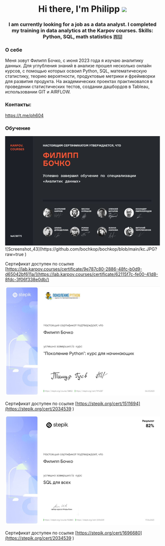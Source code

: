<h1 align="center">Hi there, I'm Philipp</a> 
<img src="https://github.com/blackcater/blackcater/raw/main/images/Hi.gif" height="32"/></h1>
<h3 align="center">I am currently looking for a job as a data analyst. I completed my training in data analytics at the Karpov courses. Skills: Python, SQL, math statistics 🇷🇺</h3>

### О себе
Меня зовут Филипп Бочко, с июня 2023 года я изучаю аналитику данных.
Для углубления знаний в анализе прошел несколько онлайн курсов, с помощью которых освоил Python, SQL, математическую статистику, теорию вероятности, продуктовые метрики и фреймворки для развития продукта.
На академических проектах практиковался в проведении статистических тестов, создании дашбордов в Tableau, использовании GIT и AIRFLOW.

### Контакты:
https://t.me/ph604
### Обучение

<img src="https://github.com/bochkop/bochkop/blob/main/kc.JPG?raw=true">
![Screenshot_43](https://github.com/bochkop/bochkop/blob/main/kc.JPG?raw=true )

Сертификат доступен по ссылке [https://lab.karpov.courses/certificate/9e787c80-2886-48fc-b0d9-d65042bf611a/](https://lab.karpov.courses/certificate/62115f7c-fe00-41d8-8fdc-3f06f338e0db/)

![Screenshot_44](https://github.com/bochkop/bochkop/blob/main/st1.JPG?raw=true)

Сертификат доступен по ссылке [https://stepik.org/cert/1511694](https://stepik.org/cert/2034539
)

![Screenshot_45](https://github.com/bochkop/bochkop/blob/main/st2.JPG?raw=true)

Сертификат доступен по ссылке [https://stepik.org/cert/1696680](https://stepik.org/cert/2034539
)


<!--
**bochkop/bochkop** is a ✨ _special_ ✨ repository because its `README.md` (this file) appears on your GitHub profile.

Here are some ideas to get you started:

- 🔭 I’m currently working on ...
- 🌱 I’m currently learning ...
- 👯 I’m looking to collaborate on ...
- 🤔 I’m looking for help with ...
- 💬 Ask me about ...
- 📫 How to reach me: ...
- 😄 Pronouns: ...
- ⚡ Fun fact: ...
-->
